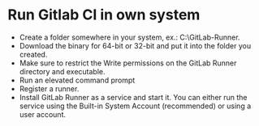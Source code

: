 # Run Gitlab CI in own system

- Create a folder somewhere in your system, ex.: C:\GitLab-Runner.
- Download the binary for 64-bit or 32-bit and put it into the folder you created.
- Make sure to restrict the Write permissions on the GitLab Runner directory and executable. 
- Run an elevated command prompt
- Register a runner.
- Install GitLab Runner as a service and start it. You can either run the service using the Built-in System Account (recommended) or using a user account.